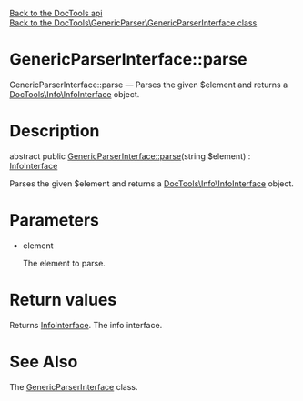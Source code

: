 [Back to the DocTools api](https://github.com/lingtalfi/DocTools/blob/master/doc/api/DocTools.md)<br>
[Back to the DocTools\GenericParser\GenericParserInterface class](https://github.com/lingtalfi/DocTools/blob/master/doc/api/DocTools/GenericParser/GenericParserInterface.md)


GenericParserInterface::parse
================



GenericParserInterface::parse — Parses the given $element and returns a [DocTools\Info\InfoInterface](https://github.com/lingtalfi/DocTools/blob/master/doc/api/DocTools/Info/InfoInterface.md) object.




Description
================


abstract public [GenericParserInterface::parse](https://github.com/lingtalfi/DocTools/blob/master/doc/api/DocTools/GenericParser/GenericParserInterface/parse.md)(string $element) : [InfoInterface](https://github.com/lingtalfi/DocTools/blob/master/doc/api/DocTools/Info/InfoInterface.md)




Parses the given $element and returns a [DocTools\Info\InfoInterface](https://github.com/lingtalfi/DocTools/blob/master/doc/api/DocTools/Info/InfoInterface.md) object.




Parameters
================


- element

    The element to parse.


Return values
================

Returns [InfoInterface](https://github.com/lingtalfi/DocTools/blob/master/doc/api/DocTools/Info/InfoInterface.md).
The info interface.






See Also
================

The [GenericParserInterface](https://github.com/lingtalfi/DocTools/blob/master/doc/api/DocTools/GenericParser/GenericParserInterface.md) class.



